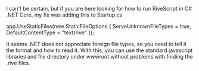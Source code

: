 I can't be certain, but if you are here looking for how to run RiveScript in C# .NET Core, my fix was adding this to Startup.cs

app.UseStaticFiles(new StaticFileOptions
{
    ServeUnknownFileTypes = true,
    DefaultContentType = "text/rive"
});

It seems .NET does not appreciate foreign file types, so you need to tell it the format and how to read it. With this, you can use the standard javascript libraries and file directory under wwwroot without problems with finding the .rive files.
